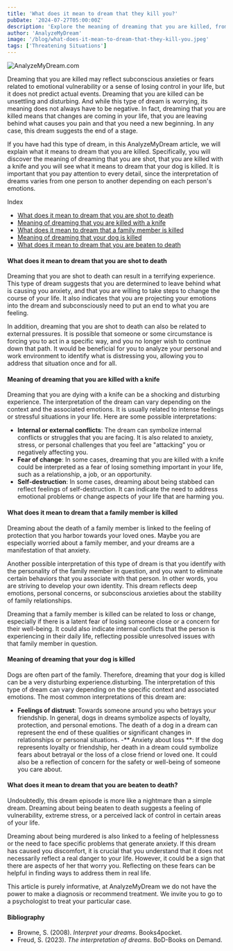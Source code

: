 ```yaml
---
title: 'What does it mean to dream that they kill you?'
pubDate: '2024-07-27T05:00:00Z'
description: 'Explore the meaning of dreaming that you are killed, from the symbolism of personal changes to the emotional impact of these nightmares.'
author: 'AnalyzeMyDream'
image: '/blog/what-does-it-mean-to-dream-that-they-kill-you.jpeg'
tags: ['Threatening Situations']
---
```


![AnalyzeMyDream.com](/blog/what-does-it-mean-to-dream-that-they-kill-you.jpeg)

Dreaming that you are killed may reflect subconscious anxieties or fears related to emotional vulnerability or a sense of losing control in your life, but it does not predict actual events. Dreaming that you are killed can be unsettling and disturbing. And while this type of dream is worrying, its meaning does not always have to be negative. In fact, dreaming that you are killed means that changes are coming in your life, that you are leaving behind what causes you pain and that you need a new beginning. In any case, this dream suggests the end of a stage.

If you have had this type of dream, in this AnalyzeMyDream article, we will explain what it means to dream that you are killed. Specifically, you will discover the meaning of dreaming that you are shot, that you are killed with a knife and you will see what it means to dream that your dog is killed. It is important that you pay attention to every detail, since the interpretation of dreams varies from one person to another depending on each person's emotions.

Index

- [What does it mean to dream that you are shot to death](#what-does-it-mean-to-dream-that-you-are-shot-to-death)
- [Meaning of dreaming that you are killed with a knife](#meaning-of-dreaming-that-you-are-killed-with-a-knife)
- [What does it mean to dream that a family member is killed](#what-does-it-mean-to-dream-that-you-are-killed-with-a-knife)
- [Meaning of dreaming that your dog is killed](#meaning-of-dreaming-that-your-dog-is-killed)
- [What does it mean to dream that you are beaten to death](#what-does-it-mean-to-dream-that-you-are-beaten-to-death)

#### What does it mean to dream that you are shot to death

Dreaming that you are shot to death can result in a terrifying experience. This type of dream suggests that you are determined to leave behind what is causing you anxiety, and that you are willing to take steps to change the course of your life. It also indicates that you are projecting your emotions into the dream and subconsciously need to put an end to what you are feeling.

In addition, dreaming that you are shot to death can also be related to external pressures. It is possible that someone or some circumstance is forcing you to act in a specific way, and you no longer wish to continue down that path. It would be beneficial for you to analyze your personal and work environment to identify what is distressing you, allowing you to address that situation once and for all.

#### Meaning of dreaming that you are killed with a knife

Dreaming that you are dying with a knife can be a shocking and disturbing experience. The interpretation of the dream can vary depending on the context and the associated emotions. It is usually related to intense feelings or stressful situations in your life. Here are some possible interpretations:

- **Internal or external conflicts**: The dream can symbolize internal conflicts or struggles that you are facing. It is also related to anxiety, stress, or personal challenges that you feel are "attacking" you or negatively affecting you.
- **Fear of change**: In some cases, dreaming that you are killed with a knife could be interpreted as a fear of losing something important in your life, such as a relationship, a job, or an opportunity.
- **Self-destruction**: In some cases, dreaming about being stabbed can reflect feelings of self-destruction. It can indicate the need to address emotional problems or change aspects of your life that are harming you.

#### What does it mean to dream that a family member is killed

Dreaming about the death of a family member is linked to the feeling of protection that you harbor towards your loved ones. Maybe you are especially worried about a family member, and your dreams are a manifestation of that anxiety.

Another possible interpretation of this type of dream is that you identify with the personality of the family member in question, and you want to eliminate certain behaviors that you associate with that person. In other words, you are striving to develop your own identity. This dream reflects deep emotions, personal concerns, or subconscious anxieties about the stability of family relationships.

Dreaming that a family member is killed can be related to loss or change, especially if there is a latent fear of losing someone close or a concern for their well-being. It could also indicate internal conflicts that the person is experiencing in their daily life, reflecting possible unresolved issues with that family member in question.

#### Meaning of dreaming that your dog is killed

Dogs are often part of the family. Therefore, dreaming that your dog is killed can be a very disturbing experience.disturbing. The interpretation of this type of dream can vary depending on the specific context and associated emotions. The most common interpretations of this dream are:

- **Feelings of distrust**: Towards someone around you who betrays your friendship. In general, dogs in dreams symbolize aspects of loyalty, protection, and personal emotions. The death of a dog in a dream can represent the end of these qualities or significant changes in relationships or personal situations.
-** Anxiety about loss **: If the dog represents loyalty or friendship, her death in a dream could symbolize fears about betrayal or the loss of a close friend or loved one. It could also be a reflection of concern for the safety or well-being of someone you care about.

#### What does it mean to dream that you are beaten to death?

Undoubtedly, this dream episode is more like a nightmare than a simple dream. Dreaming about being beaten to death suggests a feeling of vulnerability, extreme stress, or a perceived lack of control in certain areas of your life. 

Dreaming about being murdered is also linked to a feeling of helplessness or the need to face specific problems that generate anxiety. If this dream has caused you discomfort, it is crucial that you understand that it does not necessarily reflect a real danger to your life. However, it could be a sign that there are aspects of her that worry you. Reflecting on these fears can be helpful in finding ways to address them in real life.

This article is purely informative, at AnalyzeMyDream we do not have the power to make a diagnosis or recommend treatment. We invite you to go to a psychologist to treat your particular case.


#### Bibliography

- Browne, S. (2008). *Interpret your dreams*. Books4pocket.
- Freud, S. (2023). *The interpretation of dreams*. BoD-Books on Demand.
